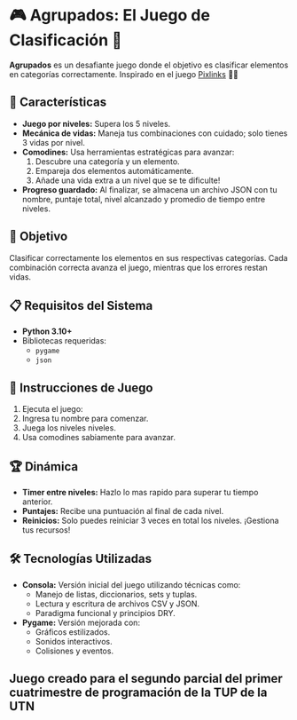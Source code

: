
# 🎮 Agrupados: El Juego de Clasificación 🎲

**Agrupados** es un desafiante juego donde el objetivo es clasificar elementos en categorías correctamente. Inspirado en el juego [Pixlinks](https://poki.com/es/g/pixlinks) 🧠✨

## 🚀 Características

- **Juego por niveles:** Supera los 5 niveles.
- **Mecánica de vidas:** Maneja tus combinaciones con cuidado; solo tienes 3 vidas por nivel.
- **Comodines:** Usa herramientas estratégicas para avanzar:
  1. Descubre una categoría y un elemento.
  2. Empareja dos elementos automáticamente.
  3. Añade una vida extra a un nivel que se te dificulte!
- **Progreso guardado:** Al finalizar, se almacena un archivo JSON con tu nombre, puntaje total, nivel alcanzado y promedio de tiempo entre niveles.

## 🎯 Objetivo

Clasificar correctamente los elementos en sus respectivas categorías. Cada combinación correcta avanza el juego, mientras que los errores restan vidas.

## 📋 Requisitos del Sistema
- **Python 3.10+**
- Bibliotecas requeridas:
  - `pygame`
  - `json`

## 📖 Instrucciones de Juego

1. Ejecuta el juego:  
2. Ingresa tu nombre para comenzar.
3. Juega los niveles niveles.
4. Usa comodines sabiamente para avanzar.

## 🏆 Dinámica

- **Timer entre niveles:** Hazlo lo mas rapido para superar tu tiempo anterior.
- **Puntajes:** Recibe una puntuación al final de cada nivel.
- **Reinicios:** Solo puedes reiniciar 3 veces en total los niveles. ¡Gestiona tus recursos!

## 🛠 Tecnologías Utilizadas

- **Consola:** Versión inicial del juego utilizando técnicas como:
  - Manejo de listas, diccionarios, sets y tuplas.
  - Lectura y escritura de archivos CSV y JSON.
  - Paradigma funcional y principios DRY.
- **Pygame:** Versión mejorada con:
  - Gráficos estilizados.
  - Sonidos interactivos.
  - Colisiones y eventos.

## Juego creado para el segundo parcial del primer cuatrimestre de programación de la TUP de la UTN

